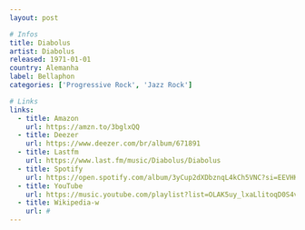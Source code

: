 ```yaml
---
layout: post

# Infos
title: Diabolus
artist: Diabolus
released: 1971-01-01
country: Alemanha
label: Bellaphon
categories: ['Progressive Rock', 'Jazz Rock']

# Links
links:
  - title: Amazon
    url: https://amzn.to/3bglxQQ
  - title: Deezer
    url: https://www.deezer.com/br/album/671891
  - title: Lastfm
    url: https://www.last.fm/music/Diabolus/Diabolus
  - title: Spotify
    url: https://open.spotify.com/album/3yCup2dXDbznqL4kCh5VNC?si=EEVHKSgyQF2KcAH-urPDWA
  - title: YouTube
    url: https://music.youtube.com/playlist?list=OLAK5uy_lxaLlitoqD0S4vBWgfTYMMhjSMI25lt2U
  - title: Wikipedia-w
    url: #
---
```

